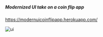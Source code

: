 ##### Modernized UI take on a coin flip app

https://modernuicoinflipapp.herokuapp.com/

![ui](https://user-images.githubusercontent.com/18251657/43050167-91ae5778-8dd2-11e8-887a-cf3ee3034bf2.png)